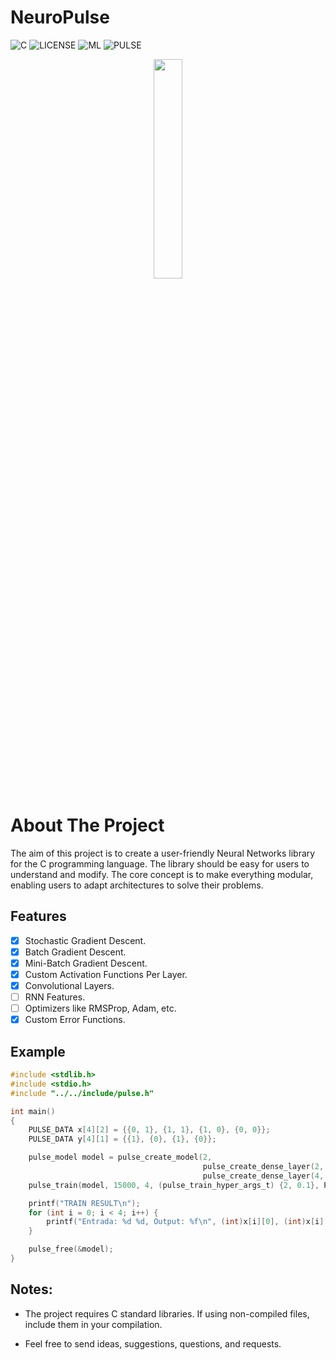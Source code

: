 # NeuroPulse

![C](https://badgen.net/badge/MADE-WITH/C)
![LICENSE](https://badgen.net/badge/LICENSE/MIT/green)
![ML](https://badgen.net/badge/ML/Machine-Learning/red)
![PULSE](https://badgen.net/badge/Learn%20in%20a/PULSE⚡/yellow)


<div align="center">
<img width="30%" src="https://github.com/IltonPfleger/NeuroPulse/blob/main/preview.gif">
</div>

# About The Project

The aim of this project is to create a user-friendly Neural Networks library for the C programming language. The library should be easy for users to understand and modify. The core concept is to make everything modular, enabling users to adapt architectures to solve their problems. 

## Features
* [x] Stochastic Gradient Descent.
* [x] Batch Gradient Descent.
* [x] Mini-Batch Gradient Descent.
* [x] Custom Activation Functions Per Layer.
* [x] Convolutional Layers.
* [ ] RNN Features.
* [ ] Optimizers like RMSProp, Adam, etc.
* [x] Custom Error Functions.

## Example
```c Xor Problem.
#include <stdlib.h>
#include <stdio.h>
#include "../../include/pulse.h"

int main()
{
    PULSE_DATA x[4][2] = {{0, 1}, {1, 1}, {1, 0}, {0, 0}};
    PULSE_DATA y[4][1] = {{1}, {0}, {1}, {0}};

    pulse_model model = pulse_create_model(2,
                                           pulse_create_dense_layer(2, 4, PULSE_ACTIVATION_RELU, PULSE_OPTIMIZATION_NONE),
                                           pulse_create_dense_layer(4, 1, PULSE_ACTIVATION_RELU, PULSE_OPTIMIZATION_NONE));
    pulse_train(model, 15000, 4, (pulse_train_hyper_args_t) {2, 0.1}, PULSE_LOSS_MSE, (PULSE_DATA*)x, (PULSE_DATA*)y);

    printf("TRAIN RESULT\n");
    for (int i = 0; i < 4; i++) {
        printf("Entrada: %d %d, Output: %f\n", (int)x[i][0], (int)x[i][1], pulse_foward(model.layers, x[i])[0]);
    }

    pulse_free(&model);
}
```
## Notes:
* The project requires C standard libraries. If using non-compiled files, include them in your compilation.

* Feel free to send ideas, suggestions, questions, and requests.
